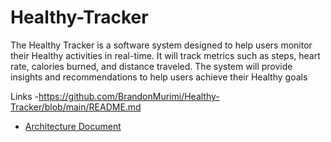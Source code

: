 # Healthy-Tracker
The Healthy Tracker is a software system designed to help users monitor their Healthy activities in real-time. It will track metrics such as steps, heart rate, calories burned, and distance traveled. The system will provide insights and recommendations to help users achieve their Healthy goals


Links
-https://github.com/BrandonMurimi/Healthy-Tracker/blob/main/README.md
- [Architecture Document](ARCHITECTURE.md)
